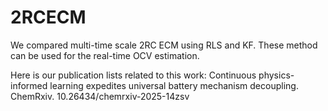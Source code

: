 # 2RCECM

We compared multi-time scale 2RC ECM using RLS and KF. These method can be used for the real-time OCV estimation. 

Here is our publication lists related to this work:
Continuous physics-informed learning expedites universal battery mechanism decoupling. ChemRxiv. 10.26434/chemrxiv-2025-14zsv
